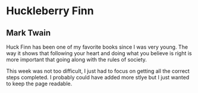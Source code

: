 # Huckleberry Finn

## Mark Twain

  Huck Finn has been one of my favorite books since I was very young. The way it shows that following your heart and doing what you believe is right is more important that going along with the rules of society. 

  This week was not too difficult, I just had to focus on getting all the correct steps completed. I probably could have added more stlye but I just wanted to keep the page readable. 
